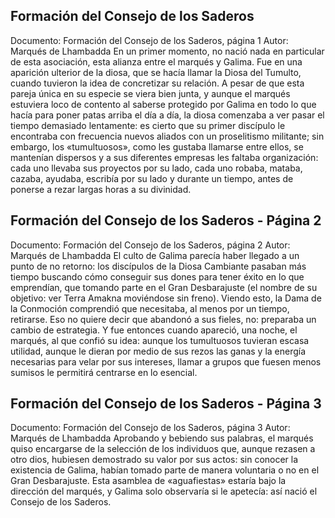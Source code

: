 ## Formación del Consejo de los Saderos
Documento: Formación del Consejo de los Saderos, página 1
Autor: Marqués de Lhambadda
En un primer momento, no nació nada en particular de esta asociación, esta alianza entre el marqués y Galima. Fue en una aparición ulterior de la diosa, que se hacía llamar la Diosa del Tumulto, cuando tuvieron la idea de concretizar su relación. A pesar de que esta pareja única en su especie se viera bien junta, y aunque el marqués estuviera loco de contento al saberse protegido por Galima en todo lo que hacía para poner patas arriba el día a día, la diosa comenzaba a ver pasar el tiempo demasiado lentamente: es cierto que su primer discípulo le encontraba con frecuencia nuevos aliados con un proselitismo militante; sin embargo, los «tumultuosos», como les gustaba llamarse entre ellos, se mantenían dispersos y a sus diferentes empresas les faltaba organización: cada uno llevaba sus proyectos por su lado, cada uno robaba, mataba, cazaba, ayudaba, escribía por su lado y durante un tiempo, antes de ponerse a rezar largas horas a su divinidad.

## Formación del Consejo de los Saderos - Página 2
Documento: Formación del Consejo de los Saderos, página 2
Autor: Marqués de Lhambadda
El culto de Galima parecía haber llegado a un punto de no retorno: los discípulos de la Diosa Cambiante pasaban más tiempo buscando cómo conseguir sus dones para tener éxito en lo que emprendían, que tomando parte en el Gran Desbarajuste (el nombre de su objetivo: ver Terra Amakna moviéndose sin freno). Viendo esto, la Dama de la Conmoción comprendió que necesitaba, al menos por un tiempo, retirarse. Eso no quiere decir que abandonó a sus fieles, no: preparaba un cambio de estrategia. Y fue entonces cuando apareció, una noche, el marqués, al que confió su idea: aunque los tumultuosos tuvieran escasa utilidad, aunque le dieran por medio de sus rezos las ganas y la energía necesarias para velar por sus intereses, llamar a grupos que fuesen menos sumisos le permitirá centrarse en lo esencial.

## Formación del Consejo de los Saderos - Página 3
Documento: Formación del Consejo de los Saderos, página 3
Autor: Marqués de Lhambadda
Aprobando y bebiendo sus palabras, el marqués quiso encargarse de la selección de los individuos que, aunque rezasen a otro dios, hubiesen demostrado su valor por sus actos: sin conocer la existencia de Galima, habían tomado parte de manera voluntaria o no en el Gran Desbarajuste. Esta asamblea de «aguafiestas» estaría bajo la dirección del marqués, y Galima solo observaría si le apetecía: así nació el Consejo de los Saderos.
